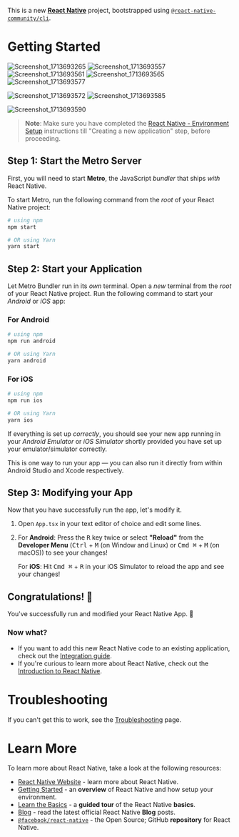 This is a new [**React Native**](https://reactnative.dev) project, bootstrapped using [`@react-native-community/cli`](https://github.com/react-native-community/cli).

# Getting Started
![Screenshot_1713693265](https://github.com/mackah2109/SnabbTech_Assessment/assets/104051228/01910469-e128-413b-bfd3-66295c4a8e5f)
![Screenshot_1713693557](https://github.com/mackah2109/SnabbTech_Assessment/assets/104051228/ec7b389a-2d52-46bc-bc19-e8649efd22e3)
![Screenshot_1713693561](https://github.com/mackah2109/SnabbTech_Assessment/assets/104051228/519c725b-b66a-4bbf-b553-c520ab5fffef)
![Screenshot_1713693565](https://github.com/mackah2109/SnabbTech_Assessment/assets/104051228/74d599ac-75c9-4b53-987a-66b9bf74ed81)
![Screenshot_1713693577](https://github.com/mackah2109/SnabbTech_Assessment/assets/104051228/04ace37b-7e4a-432a-802a-f311ac57b232)

![Screenshot_1713693572](https://github.com/mackah2109/SnabbTech_Assessment/assets/104051228/718673bd-78e6-4df2-8107-fe625d93ecff)
![Screenshot_1713693585](https://github.com/mackah2109/SnabbTech_Assessment/assets/104051228/91ebc342-9658-4935-8343-e742e43bb8b2)

![Screenshot_1713693590](https://github.com/mackah2109/SnabbTech_Assessment/assets/104051228/d42d8620-ea26-4bed-8dae-1a5a384e8b1a)

>**Note**: Make sure you have completed the [React Native - Environment Setup](https://reactnative.dev/docs/environment-setup) instructions till "Creating a new application" step, before proceeding.

## Step 1: Start the Metro Server

First, you will need to start **Metro**, the JavaScript _bundler_ that ships _with_ React Native.

To start Metro, run the following command from the _root_ of your React Native project:

```bash
# using npm
npm start

# OR using Yarn
yarn start
```

## Step 2: Start your Application

Let Metro Bundler run in its _own_ terminal. Open a _new_ terminal from the _root_ of your React Native project. Run the following command to start your _Android_ or _iOS_ app:

### For Android

```bash
# using npm
npm run android

# OR using Yarn
yarn android
```

### For iOS

```bash
# using npm
npm run ios

# OR using Yarn
yarn ios
```

If everything is set up _correctly_, you should see your new app running in your _Android Emulator_ or _iOS Simulator_ shortly provided you have set up your emulator/simulator correctly.

This is one way to run your app — you can also run it directly from within Android Studio and Xcode respectively.

## Step 3: Modifying your App

Now that you have successfully run the app, let's modify it.

1. Open `App.tsx` in your text editor of choice and edit some lines.
2. For **Android**: Press the <kbd>R</kbd> key twice or select **"Reload"** from the **Developer Menu** (<kbd>Ctrl</kbd> + <kbd>M</kbd> (on Window and Linux) or <kbd>Cmd ⌘</kbd> + <kbd>M</kbd> (on macOS)) to see your changes!

   For **iOS**: Hit <kbd>Cmd ⌘</kbd> + <kbd>R</kbd> in your iOS Simulator to reload the app and see your changes!

## Congratulations! :tada:

You've successfully run and modified your React Native App. :partying_face:

### Now what?

- If you want to add this new React Native code to an existing application, check out the [Integration guide](https://reactnative.dev/docs/integration-with-existing-apps).
- If you're curious to learn more about React Native, check out the [Introduction to React Native](https://reactnative.dev/docs/getting-started).

# Troubleshooting

If you can't get this to work, see the [Troubleshooting](https://reactnative.dev/docs/troubleshooting) page.

# Learn More

To learn more about React Native, take a look at the following resources:

- [React Native Website](https://reactnative.dev) - learn more about React Native.
- [Getting Started](https://reactnative.dev/docs/environment-setup) - an **overview** of React Native and how setup your environment.
- [Learn the Basics](https://reactnative.dev/docs/getting-started) - a **guided tour** of the React Native **basics**.
- [Blog](https://reactnative.dev/blog) - read the latest official React Native **Blog** posts.
- [`@facebook/react-native`](https://github.com/facebook/react-native) - the Open Source; GitHub **repository** for React Native.
